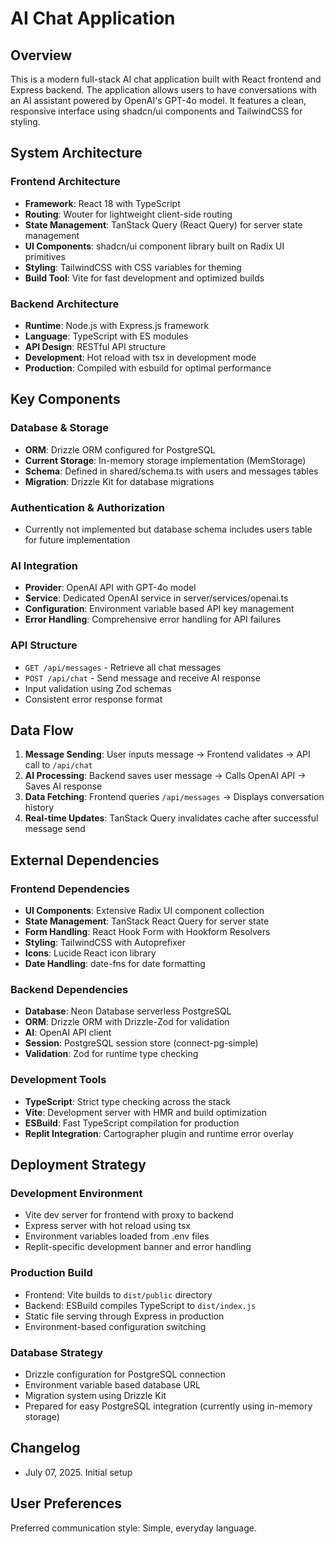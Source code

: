 # AI Chat Application

## Overview

This is a modern full-stack AI chat application built with React frontend and Express backend. The application allows users to have conversations with an AI assistant powered by OpenAI's GPT-4o model. It features a clean, responsive interface using shadcn/ui components and TailwindCSS for styling.

## System Architecture

### Frontend Architecture
- **Framework**: React 18 with TypeScript
- **Routing**: Wouter for lightweight client-side routing
- **State Management**: TanStack Query (React Query) for server state management
- **UI Components**: shadcn/ui component library built on Radix UI primitives
- **Styling**: TailwindCSS with CSS variables for theming
- **Build Tool**: Vite for fast development and optimized builds

### Backend Architecture
- **Runtime**: Node.js with Express.js framework
- **Language**: TypeScript with ES modules
- **API Design**: RESTful API structure
- **Development**: Hot reload with tsx in development mode
- **Production**: Compiled with esbuild for optimal performance

## Key Components

### Database & Storage
- **ORM**: Drizzle ORM configured for PostgreSQL
- **Current Storage**: In-memory storage implementation (MemStorage)
- **Schema**: Defined in shared/schema.ts with users and messages tables
- **Migration**: Drizzle Kit for database migrations

### Authentication & Authorization
- Currently not implemented but database schema includes users table for future implementation

### AI Integration
- **Provider**: OpenAI API with GPT-4o model
- **Service**: Dedicated OpenAI service in server/services/openai.ts
- **Configuration**: Environment variable based API key management
- **Error Handling**: Comprehensive error handling for API failures

### API Structure
- `GET /api/messages` - Retrieve all chat messages
- `POST /api/chat` - Send message and receive AI response
- Input validation using Zod schemas
- Consistent error response format

## Data Flow

1. **Message Sending**: User inputs message → Frontend validates → API call to `/api/chat`
2. **AI Processing**: Backend saves user message → Calls OpenAI API → Saves AI response
3. **Data Fetching**: Frontend queries `/api/messages` → Displays conversation history
4. **Real-time Updates**: TanStack Query invalidates cache after successful message send

## External Dependencies

### Frontend Dependencies
- **UI Components**: Extensive Radix UI component collection
- **State Management**: TanStack React Query for server state
- **Form Handling**: React Hook Form with Hookform Resolvers
- **Styling**: TailwindCSS with Autoprefixer
- **Icons**: Lucide React icon library
- **Date Handling**: date-fns for date formatting

### Backend Dependencies
- **Database**: Neon Database serverless PostgreSQL
- **ORM**: Drizzle ORM with Drizzle-Zod for validation
- **AI**: OpenAI API client
- **Session**: PostgreSQL session store (connect-pg-simple)
- **Validation**: Zod for runtime type checking

### Development Tools
- **TypeScript**: Strict type checking across the stack
- **Vite**: Development server with HMR and build optimization
- **ESBuild**: Fast TypeScript compilation for production
- **Replit Integration**: Cartographer plugin and runtime error overlay

## Deployment Strategy

### Development Environment
- Vite dev server for frontend with proxy to backend
- Express server with hot reload using tsx
- Environment variables loaded from .env files
- Replit-specific development banner and error handling

### Production Build
- Frontend: Vite builds to `dist/public` directory
- Backend: ESBuild compiles TypeScript to `dist/index.js`
- Static file serving through Express in production
- Environment-based configuration switching

### Database Strategy
- Drizzle configuration for PostgreSQL connection
- Environment variable based database URL
- Migration system using Drizzle Kit
- Prepared for easy PostgreSQL integration (currently using in-memory storage)

## Changelog
- July 07, 2025. Initial setup

## User Preferences

Preferred communication style: Simple, everyday language.